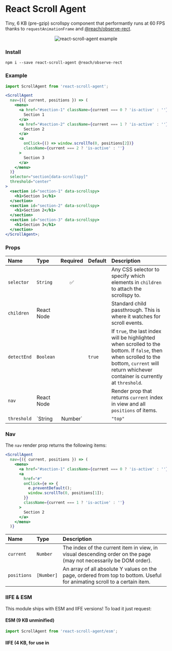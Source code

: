# React Scroll Agent

Tiny, 6 KB (pre-gzip) scrollspy component that performantly runs at 60 FPS thanks to
`requestAnimationFrame` and
[@reach/observe-rect](https://github.com/reach/observe-rect).

<p align="center"><img src="./example.gif" alt="react-scroll-agent example" /></p>

### Install

```
npm i --save react-scroll-agent @reach/observe-rect
```

### Example

```jsx
import ScrollAgent from 'react-scroll-agent';

<ScrollAgent
  nav={({ current, positions }) => (
    <menu>
      <a href="#section-1" className={current === 0 ? 'is-active' : ''}>
        Section 1
      </a>
      <a href="#section-2" className={current === 1 ? 'is-active' : ''}>
        Section 2
      </a>
      <a
        onClick={() => window.scrollTo(0, positions[2])}
        className={current === 2 ? 'is-active' : ''}
      >
        Section 3
      </a>
    </menu>
  )}
  selector="section[data-scrollspy]"
  threshold="center"
>
  <section id="section-1" data-scrollspy>
    <h1>Section 1</h1>
  </section>
  <section id="section-2" data-scrollspy>
    <h1>Section 2</h1>
  </section>
  <section id="section-3" data-scrollspy>
    <h1>Section 3</h1>
  </section>
</ScrollAgent>;
```

### Props

| Name        | Type       | Required | Default | Description                                                                                                                                                                                     |
| :---------- | :--------- | :------: | :------ | :---------------------------------------------------------------------------------------------------------------------------------------------------------------------------------------------- |
| `selector`  | `String`   |    ✅    |         | Any CSS selector to specify which elements in `children` to attach the scrollspy to.                                                                                                            |
| `children`  | React Node |          |         | Standard child passthrough. This is where it watches for scroll events.                                                                                                                         |
| `detectEnd` | `Boolean`  |          | `true`  | If `true`, the last index will be highlighted when scrolled to the bottom. If `false`, then when scrolled to the bottom, `current` will return whichever container is currently at `threshold`. |
| `nav`       | React Node |          |         | Render prop that returns `current` index in view and all `positions` of items.                                                                                                                  |
| `threshold` | `String | Number`   |          | `"top"` | Trigger point at which `current` watches. Accepts `"top"`, `"center"`, or `"bottom"` (If a specific threshold is needed, just give a specific number).             |

### Nav

The `nav` render prop returns the following items:

```jsx
<ScrollAgent
  nav={({ current, positions }) => (
    <menu>
      <a href="#section-1" className={current === 0 ? 'is-active' : ''}>Section 1</a>
      <a
        href="#"
        onClick={e => {
          e.preventDefault();
          window.scrollTo(0, positions[1]);
        }}
        className={current === 1 ? 'is-active' : ''}
      >
        Section 2
      </a>
    </menu>
  )}
```

| Name        | Type       | Description                                                                                                               |
| :---------- | :--------- | :------------------------------------------------------------------------------------------------------------------------ |
| `current`   | `Number`   | The index of the current item in view, in visual descending order on the page (may not necessarily be DOM order).         |
| `positions` | `[Number]` | An array of all absolute Y values on the page, ordered from top to bottom. Useful for animating scroll to a certain item. |

### IIFE & ESM

This module ships with ESM and IIFE versions! To load it just request:

#### ESM (9 KB unminified)

```js
import ScrollAgent from 'react-scroll-agent/esm';
```

#### IIFE (4 KB, for use in <script> tag)

```
<script src="//unpkg.com/react-scroll-agent/dist/iife.js"></script>
```

### Notes

- If the first item isn’t in view, then `current` will return `-1`. This is expected, and allows more flexibility in styling. If you always want the first item to be highlighted, then check that `current === 0 || current === -1`.
- This component achieves performance by letting you handle all animations. If you need smooth scrolling from your nav, you can easily add another library to handle that using `positions`.
- `requestAnimationFrame` won’t fire more than 60FPS, so it’s a perfect native debouncing function for managing scroll events and reflows.
- This component won’t update `current` or `positions` unless it actually changes, preventing unnecessary re-renders in React.
